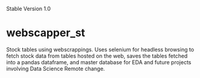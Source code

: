 
Stable Version 1.0
# webscapper_st
Stock tables using webscrappings. Uses selenium for headless browsing to fetch stock data from tables hosted on the web, saves the tables fetched into a pandas dataframe, and master database for EDA and future projects involving Data Science 
Remote change.
